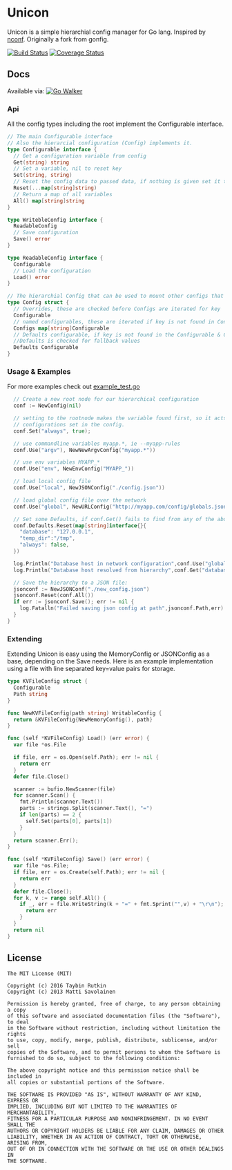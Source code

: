 # Unicon

Unicon is a simple hierarchial config manager for Go lang. Inspired by [nconf](https://github.com/flatiron/nconf).
Originally a fork from gonfig.

[![Build Status](https://travis-ci.org/Nomon/gonfig.png?branch=master)](https://travis-ci.org/Nomon/gonfig)
[![Coverage Status](https://coveralls.io/repos/Nomon/gonfig/badge.png?branch=HEAD)](https://coveralls.io/r/Nomon/gonfig?branch=HEAD)
## Docs

Available via: [![Go Walker](http://gowalker.org/api/v1/badge)](https://gowalker.org/github.com/Nomon/gonfig)

### Api

All the config types including the root implement the Configurable interface.

```go
// The main Configurable interface
// Also the hierarcial configuration (Config) implements it.
type Configurable interface {
  // Get a configuration variable from config
  Get(string) string
  // Set a variable, nil to reset key
  Set(string, string)
  // Reset the config data to passed data, if nothing is given set it to zero value
  Reset(...map[string]string)
  // Return a map of all variables
  All() map[string]string
}

type WritebleConfig interface {
  ReadableConfig
  // Save configuration
  Save() error
}

type ReadableConfig interface {
  Configurable
  // Load the configuration
  Load() error
}

// The hierarchial Config that can be used to mount other configs that are searched for keys by Get
type Config struct {
  // Overrides, these are checked before Configs are iterated for key
  Configurable
  // named configurables, these are iterated if key is not found in Config
  Configs map[string]Configurable
  // Defaults configurable, if key is not found in the Configurable & Configurables in Config,
  //Defaults is checked for fallback values
  Defaults Configurable
}

```

### Usage & Examples

For more examples check out [example_test.go](https://github.com/Nomon/gonfig/blob/master/example_test.go)


```go
  // Create a new root node for our hierarchical configuration
  conf := NewConfig(nil)

  // setting to the rootnode makes the variable found first, so it acts as an override for all the other
  // configurations set in the config.
  conf.Set("always", true);

  // use commandline variables myapp.*, ie --myapp-rules
  conf.Use("argv"), NewNewArgvConfig("myapp.*"))

  // use env variables MYAPP_*
  conf.Use("env", NewEnvConfig("MYAPP_"))

  // load local config file
  conf.Use("local", NewJSONConfig("./config.json"))

  // load global config file over the network
  conf.Use("global", NewURLConfig("http://myapp.com/config/globals.json"))

  // Set some Defaults, if conf.Get() fails to find from any of the above configurations it will fall back to these.
  conf.Defaults.Reset(map[string]interface{}{
    "database": "127.0.0.1",
    "temp_dir":"/tmp",
    "always": false,
  })

  log.Println("Database host in network configuration",conf.Use("global").Get("database"))
  log.Println("Database host resolved from hierarchy",conf.Get("database"))

  // Save the hierarchy to a JSON file:
  jsonconf := NewJSONConf("./new_config.json")
  jsonconf.Reset(conf.All())
  if err := jsonconf.Save(); err != nil {
    log.Fatalln("Failed saving json config at path",jsonconf.Path,err)
  }
}

```

### Extending

Extending Unicon is easy using the MemoryConfig or JSONConfig as a base, depending on the Save needs.
Here is an example implementation using a file with line separated key=value pairs for storage.


```go
type KVFileConfig struct {
  Configurable
  Path string
}

func NewKVFileConfig(path string) WritableConfig {
  return &KVFileConfig{NewMemoryConfig(), path}
}

func (self *KVFileConfig) Load() (err error) {
  var file *os.File

  if file, err = os.Open(self.Path); err != nil {
    return err
  }
  defer file.Close()

  scanner := bufio.NewScanner(file)
  for scanner.Scan() {
    fmt.Println(scanner.Text())
    parts := strings.Split(scanner.Text(), "=")
    if len(parts) == 2 {
      self.Set(parts[0], parts[1])
    }
  }
  return scanner.Err();
}

func (self *KVFileConfig) Save() (err error) {
  var file *os.File;
  if file, err = os.Create(self.Path); err != nil {
    return err
  }
  defer file.Close();
  for k, v := range self.All() {
    if _, err = file.WriteString(k + "=" + fmt.Sprint("",v) + "\r\n"); err != nil {
      return err
    }
  }
  return nil
}
```


## License

```text
The MIT License (MIT)

Copyright (c) 2016 Taybin Rutkin
Copyright (c) 2013 Matti Savolainen

Permission is hereby granted, free of charge, to any person obtaining a copy
of this software and associated documentation files (the "Software"), to deal
in the Software without restriction, including without limitation the rights
to use, copy, modify, merge, publish, distribute, sublicense, and/or sell
copies of the Software, and to permit persons to whom the Software is
furnished to do so, subject to the following conditions:

The above copyright notice and this permission notice shall be included in
all copies or substantial portions of the Software.

THE SOFTWARE IS PROVIDED "AS IS", WITHOUT WARRANTY OF ANY KIND, EXPRESS OR
IMPLIED, INCLUDING BUT NOT LIMITED TO THE WARRANTIES OF MERCHANTABILITY,
FITNESS FOR A PARTICULAR PURPOSE AND NONINFRINGEMENT. IN NO EVENT SHALL THE
AUTHORS OR COPYRIGHT HOLDERS BE LIABLE FOR ANY CLAIM, DAMAGES OR OTHER
LIABILITY, WHETHER IN AN ACTION OF CONTRACT, TORT OR OTHERWISE, ARISING FROM,
OUT OF OR IN CONNECTION WITH THE SOFTWARE OR THE USE OR OTHER DEALINGS IN
THE SOFTWARE.
```
